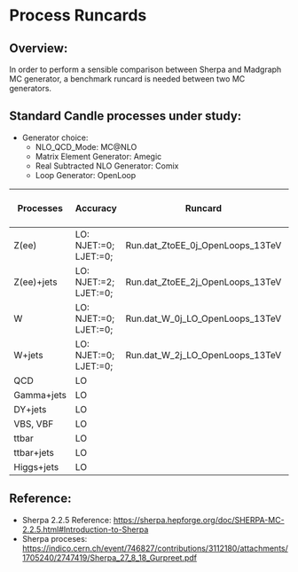 # Process Runcards

## Overview:

   In order to perform a sensible comparison between Sherpa and Madgraph MC generator, a benchmark runcard is needed between two MC generators.

## Standard Candle processes under study:
   
   - Generator choice:
     - NLO_QCD_Mode: MC@NLO
     - Matrix Element Generator: Amegic
     - Real Subtracted NLO Generator: Comix
     - Loop Generator: OpenLoop

   | Processes | Accuracy | Runcard | Madgraph Validation | Data (Rivet) Validation |  
   | --- | --- | --- | --- | --- |
   | Z(ee)      | LO: NJET:=0; LJET:=0; | Run.dat_ZtoEE_0j_OpenLoops_13TeV | | |
   | Z(ee)+jets | LO: NJET:=2; LJET:=0; | Run.dat_ZtoEE_2j_OpenLoops_13TeV | | |
   | W          | LO: NJET:=0; LJET:=0; | Run.dat_W_0j_LO_OpenLoops_13TeV  | | |
   | W+jets     | LO: NJET:=0; LJET:=0; | Run.dat_W_2j_LO_OpenLoops_13TeV  | | |  
   | QCD        | LO | | | |
   | Gamma+jets | LO | | | |
   | DY+jets    | LO | | | |
   | VBS, VBF   | LO | | | |
   | ttbar      | LO | | | |	
   | ttbar+jets | LO | | | |
   | Higgs+jets | LO | | | |

## Reference:

   - Sherpa 2.2.5 Reference: https://sherpa.hepforge.org/doc/SHERPA-MC-2.2.5.html#Introduction-to-Sherpa
   - Sherpa proceses: https://indico.cern.ch/event/746827/contributions/3112180/attachments/1705240/2747419/Sherpa_27_8_18_Gurpreet.pdf
